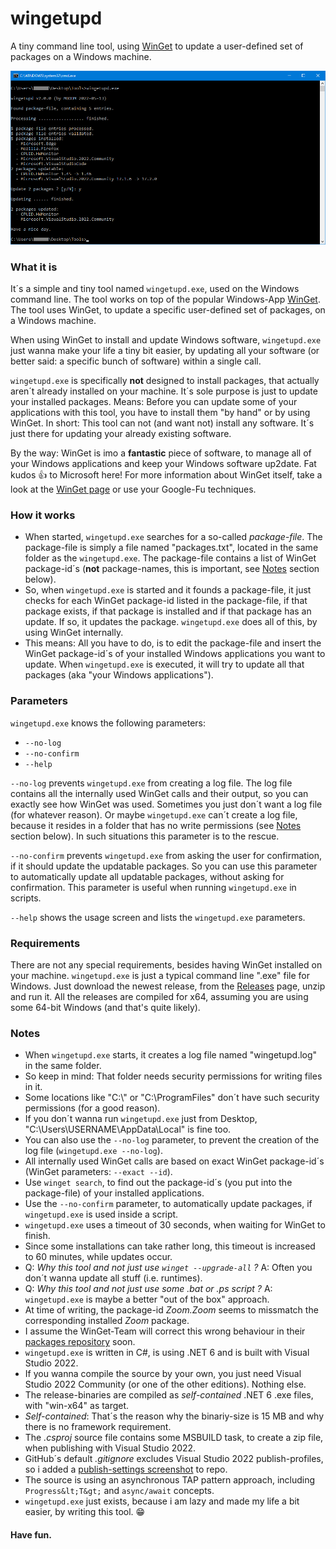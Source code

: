 # wingetupd
A tiny command line tool, using [WinGet](https://docs.microsoft.com/en-us/windows/package-manager/winget) to update a user-defined set of packages on a Windows machine.

![wingetupd.exe](img/screenshot-tool-usage.png)

### What it is
It´s a simple and tiny tool named `wingetupd.exe`, used on the Windows command line. The tool works on top of the popular Windows-App [WinGet](https://docs.microsoft.com/en-us/windows/package-manager/winget). The tool uses WinGet, to update a specific user-defined set of packages, on a Windows machine.

When using WinGet to install and update Windows software, `wingetupd.exe` just wanna make your life a tiny bit easier, by updating all your software (or better said: a specific bunch of software) within a single call.

`wingetupd.exe` is specifically __not__ designed to install packages, that actually aren´t already installed on your machine. It´s sole purpose is just to update your installed packages. Means: Before you can update some of your applications with this tool, you have to install them "by hand" or by using WinGet. In short: This tool can not (and want not) install any software. It´s just there for updating your already existing software.

By the way: WinGet is imo a __fantastic__ piece of software, to manage all of your Windows applications and keep your Windows software up2date. Fat kudos :thumbsup: to Microsoft here!  For more information about WinGet itself, take a look at the [WinGet page](https://docs.microsoft.com/en-us/windows/package-manager/winget) or use your Google-Fu techniques.

### How it works
- When started, `wingetupd.exe` searches for a so-called _package-file_. The package-file is simply a file named "packages.txt", located in the same folder as the `wingetupd.exe`. The package-file contains a list of WinGet package-id´s (__not__ package-names, this is important, see [Notes](#Notes) section below).
- So, when `wingetupd.exe` is started and it founds a package-file, it just checks for each WinGet package-id listed in the package-file, if that package exists, if that package is installed and if that package has an update. If so, it updates the package. `wingetupd.exe` does all of this, by using WinGet internally.
- This means: All you have to do, is to edit the package-file and insert the WinGet package-id´s of your installed Windows applications you want to update. When `wingetupd.exe` is executed, it will try to update all that packages (aka "your Windows applications").

### Parameters
`wingetupd.exe` knows the following parameters:
- `--no-log`
- `--no-confirm`
- `--help`

`--no-log` prevents `wingetupd.exe` from creating a log file. The log file contains all the internally used WinGet calls and their output, so you can exactly see how WinGet was used. Sometimes you just don´t want a log file (for whatever reason). Or maybe `wingetupd.exe` can´t create a log file, because it resides in a folder that has no write permissions (see [Notes](#Notes) section below). In such situations this parameter is to the rescue.

`--no-confirm` prevents `wingetupd.exe` from asking the user for confirmation, if it should update the updatable packages. So you can use this parameter to automatically update all updatable packages, without asking for confirmation. This parameter is useful when running `wingetupd.exe` in scripts.

`--help` shows the usage screen and lists the `wingetupd.exe` parameters.

### Requirements
There are not any special requirements, besides having WinGet installed on your machine. `wingetupd.exe` is just a typical command line ".exe" file for Windows. Just download the newest release, from the [Releases](https://github.com/MBODM/wingetupd/releases) page, unzip and run it. All the releases are compiled for x64, assuming you are using some 64-bit Windows (and that's quite likely).

### Notes
- When `wingetupd.exe` starts, it creates a log file named "wingetupd.log" in the same folder.
- So keep in mind: That folder needs security permissions for writing files in it.
- Some locations like "C:\\" or "C:\ProgramFiles" don´t have such security permissions (for a good reason).
- If you don´t wanna run `wingetupd.exe` just from Desktop, "C:\Users\USERNAME\AppData\Local" is fine too.
- You can also use the `--no-log` parameter, to prevent the creation of the log file (`wingetupd.exe --no-log`).
- All internally used WinGet calls are based on exact WinGet package-id´s (WinGet parameters: `--exact --id`).
- Use `winget search`, to find out the package-id´s (you put into the package-file) of your installed applications.
- Use the `--no-confirm` parameter, to automatically update packages, if `wingetupd.exe` is used inside a script.
- `wingetupd.exe` uses a timeout of 30 seconds, when waiting for WinGet to finish.
- Since some installations can take rather long, this timeout is increased to 60 minutes, while updates occur.
- Q: _Why this tool and not just use `winget --upgrade-all` ?_ A: Often you don´t wanna update all stuff (i.e. runtimes).
- Q: _Why this tool and not just use some .bat or .ps script ?_ A: `wingetupd.exe` is maybe a better "out of the box" approach.
- At time of writing, the package-id _Zoom.Zoom_ seems to missmatch the corresponding installed _Zoom_ package.
- I assume the WinGet-Team will correct this wrong behaviour in their [packages repository](https://github.com/microsoft/winget-pkgs/tree/master/manifests) soon.
- `wingetupd.exe` is written in C#, is using .NET 6 and is built with Visual Studio 2022.
- If you wanna compile the source by your own, you just need Visual Studio 2022 Community (or one of the other editions). Nothing else.
- The release-binaries are compiled as _self-contained_ .NET 6 .exe files, with "win-x64" as target.
- _Self-contained_: That´s the reason why the binariy-size is 15 MB and why there is no framework requirement.
- The _.csproj_ source file contains some MSBUILD task, to create a zip file, when publishing with Visual Studio 2022.
- GitHub´s default _.gitignore_ excludes Visual Studio 2022 publish-profiles, so i added a [publish-settings screenshot](img/screenshot-publish-settings.png) to repo.
- The source is using an asynchronous TAP pattern approach, including `Progress&lt;T&gt;` and `async/await` concepts.
- `wingetupd.exe` just exists, because i am lazy and made my life a bit easier, by writing this tool. :grin:

#### Have fun.
